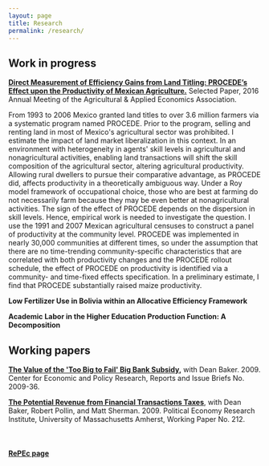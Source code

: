 ```yaml
---
layout: page
title: Research
permalink: /research/
---
```


## Work in progress

**[Direct Measurement of Efficiency Gains from Land Titling: PROCEDE’s Effect upon the Productivity of Mexican Agriculture.](http://ageconsearch.umn.edu/handle/236133)** Selected Paper, 2016 Annual Meeting of the Agricultural & Applied Economics Association.

From 1993 to 2006 Mexico granted land titles to over 3.6 million farmers via a systematic program named PROCEDE. Prior to the program, selling and renting land in most of Mexico's agricultural sector was prohibited. I estimate the impact of land market liberalization in this context. In an environment with heterogeneity in agents' skill levels in agricultural and nonagricultural activities, enabling land transactions will shift the skill composition of the agricultural sector, altering agricultural productivity. Allowing rural dwellers to pursue their comparative advantage, as PROCEDE did, affects productivity in a theoretically ambiguous way. Under a Roy model framework of occupational choice, those who are best at farming do not necessarily farm because they may be even better at nonagricultural activities. The sign of the effect of PROCEDE depends on the dispersion in skill levels. Hence, empirical work is needed to investigate the question. I use the 1991 and 2007 Mexican agricultural censuses to construct a panel of productivity at the community level. PROCEDE was implemented in nearly 30,000 communities at different times, so under the assumption that there are no time-trending community-specific characteristics that are correlated with both productivity changes and the PROCEDE rollout schedule, the effect of PROCEDE on productivity is identified via a community- and time-fixed effects specification. In a preliminary estimate, I find that PROCEDE substantially raised maize productivity.
<br>

**Low Fertilizer Use in Bolivia within an Allocative Efficiency Framework**
<br>

**Academic Labor in the Higher Education Production Function: A Decomposition**
<br>

## Working papers

**[The Value of the 'Too Big to Fail' Big Bank Subsidy](https://ideas.repec.org/p/epo/papers/2009-36.html),** with Dean Baker. 2009. Center for Economic and Policy Research, Reports and Issue Briefs No. 2009-36.

**[The Potential Revenue from Financial Transactions Taxes](https://ideas.repec.org/p/uma/periwp/wp212.html)**, with Dean Baker, Robert Pollin, and Matt Sherman. 2009. Political Economy Research Institute, University of Massachusetts Amherst, Working Paper No. 212.

<br>

#### **[RePEc page](https://ideas.repec.org/e/pmc164.html#works)**


